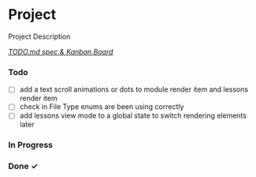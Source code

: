 # Project

Project Description

<em>[TODO.md spec & Kanban Board](https://bit.ly/3fCwKfM)</em>

### Todo

- [ ] add a text scroll animations or dots to module render item and lessons render item  
- [ ] check in File Type enums are been using correctly  
- [ ] add lessons view mode to a global state to switch rendering elements later  

### In Progress


### Done ✓



